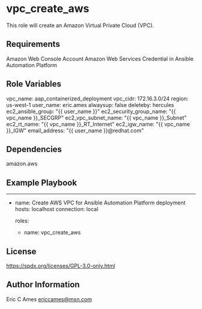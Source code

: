 vpc_create_aws
=========

This role will create an Amazon Virtual Private Cloud (VPC).

Requirements
------------

Amazon Web Console Account
Amazon Web Services Credential in Ansible Automation Platform

Role Variables
--------------
vpc_name: aap_containerized_deployment
vpc_cidr: 172.16.3.0/24
region: us-west-1
user_name: eric.ames
alwaysup: false
deleteby: hercules
ec2_ansible_group: "{{ user_name }}"
ec2_security_group_name: "{{ vpc_name }}_SECGRP"
ec2_vpc_subnet_name: "{{ vpc_name }}_Subnet"
ec2_rt_name: "{{ vpc_name }}_RT_Internet"
ec2_igw_name: "{{ vpc_name }}_IGW"
email_address: "{{ user_name }}@redhat.com"

Dependencies
------------

amazon.aws

Example Playbook
----------------

---
- name: Create AWS VPC for Ansible Automation Platform deployment
  hosts: localhost
  connection: local

  roles:

    - name: vpc_create_aws

License
-------

https://spdx.org/licenses/GPL-3.0-only.html

Author Information
------------------

Eric C Ames
ericcames@msn.com
